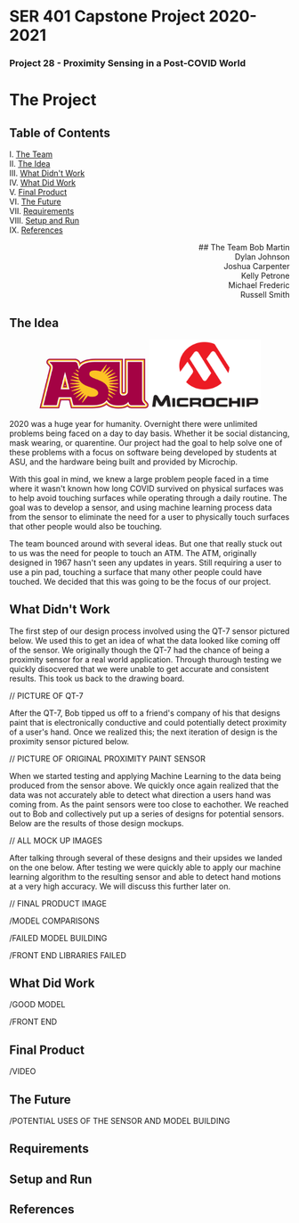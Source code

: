 # SER 401 Capstone Project 2020-2021
### Project 28 - Proximity Sensing in a Post-COVID World

# The Project
## Table of Contents  
I. [The Team](#team)  
II. [The Idea](#headers)  
III. [What Didn't Work](#emphasis)  
IV. [What Did Work](#worked)  
V. [Final Product](#notworked)  
VI. [The Future](#nexttime)  
VII. [Requirements](#requirements)  
VIII. [Setup and Run](#setup)  
IX. [References](#ref)  

<a name="team"/>
<p align="right">
## The Team
Bob Martin</br>
Dylan Johnson</br>
Joshua Carpenter</br>
Kelly Petrone</br>
Michael Frederic</br>
Russell Smith</br>
</p>

<a name="headers"/>

## The Idea
<p align="center"><img src="media/ASU-Logo.gif" width="200"><img src="media/Microchip-Logo.png" width="200"></p>
  2020 was a huge year for humanity. Overnight there were unlimited problems being faced on a day to day basis. Whether it be social distancing, mask wearing, or quarentine. Our project had the goal to help solve one of these problems with a focus on software being developed by students at ASU, and the hardware being built and provided by Microchip.


  With this goal in mind, we knew a large problem people faced in a time where it wasn't known how long COVID survived on physical surfaces was to help avoid touching surfaces while operating through a daily routine. The goal was to develop a sensor, and using machine learning process data from the sensor to eliminate the need for a user to physically touch surfaces that other people would also be touching.


  The team bounced around with several ideas. But one that really stuck out to us was the need for people to touch an ATM. The ATM, originally designed in 1967 hasn't seen any updates in years. Still requiring a user to use a pin pad, touching a surface that many other people could have touched. We decided that this was going to be the focus of our project. 

<a name="emphasis"/>

## What Didn't Work
  The first step of our design process involved using the QT-7 sensor pictured below. We used this to get an idea of what the data looked like coming off of the sensor. We originally though the QT-7 had the chance of being a proximity sensor for a real world application. Through thurough testing we quickly disocvered that we were unable to get accurate and consistent results. This took us back to the drawing board.

  // PICTURE OF QT-7

  After the QT-7, Bob tipped us off to a friend's company of his that designs paint that is electronically conductive and could potentially detect proximity of a user's hand. Once we realized this; the next iteration of design is the proximity sensor pictured below.

  // PICTURE OF ORIGINAL PROXIMITY PAINT SENSOR

  When we started testing and applying Machine Learning to the data being produced from the sensor above. We quickly once again realized that the data was not accurately able to detect what direction a users hand was coming from. As the paint sensors were too close to eachother. We reached out to Bob and collectively put up a series of designs for potential sensors. Below are the results of those design mockups.

  // ALL MOCK UP IMAGES

  After talking through several of these designs and their upsides we landed on the one below. After testing we were quickly able to apply our machine learning algorithm to the resulting sensor and able to detect hand motions at a very high accuracy. We will discuss this further later on.
  
  // FINAL PRODUCT IMAGE

/MODEL COMPARISONS

/FAILED MODEL BUILDING

/FRONT END LIBRARIES FAILED

<a name="worked"/>

## What Did Work
/GOOD MODEL

/FRONT END

<a name="notworked"/>

## Final Product
/VIDEO

<a name="nexttime"/>

## The Future

/POTENTIAL USES OF THE SENSOR AND MODEL BUILDING

<a name="Requirements"/>

## Requirements

<a name="setup"/>

## Setup and Run

<a name="ref"/>

## References


